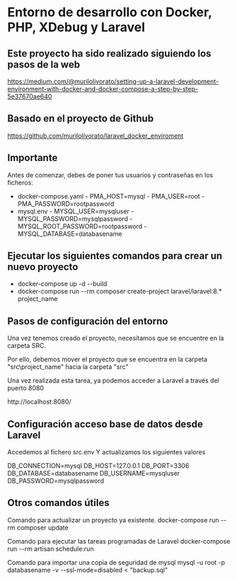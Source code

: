 
# Entorno de desarrollo con Docker, PHP, XDebug y Laravel
## Este proyecto ha sido realizado siguiendo los pasos de la web
https://medium.com/@murilolivorato/setting-up-a-laravel-development-environment-with-docker-and-docker-compose-a-step-by-step-5e37670ae640

## Basado en el proyecto de Github
https://github.com/murilolivorato/laravel_docker_enviroment

## Importante
Antes de comenzar, debes de poner tus usuarios y contraseñas en los ficheros:
- docker-compose.yaml
      - PMA_HOST=mysql
      - PMA_USER=root
      - PMA_PASSWORD=rootpassword
- mysql\.env
      - MYSQL_USER=mysqluser
      - MYSQL_PASSWORD=mysqlpassword
      - MYSQL_ROOT_PASSWORD=rootpassword
      - MYSQL_DATABASE=databasename

## Ejecutar los siguientes comandos para crear un nuevo proyecto
- docker-compose up -d --build
- docker-compose run --rm composer create-project laravel/laravel:8.* project_name

## Pasos de configuración del entorno
Una vez tenemos creado el proyecto, necesitamos que se encuentre en la carpeta SRC.

Por ello, debemos mover el proyecto que se encuentra en la carpeta "src\project_name" hacia la carpeta "src"

Una vez realizada esta tarea, ya podemos acceder a Laravel a través del puerto 8080

http://localhost:8080/

## Configuración acceso base de datos desde Laravel

Accedemos al fichero src\.env 
Y actualizamos los siguientes valores

DB_CONNECTION=mysql
DB_HOST=127.0.0.1
DB_PORT=3306
DB_DATABASE=databasename
DB_USERNAME=mysqluser
DB_PASSWORD=mysqlpassword

## Otros comandos útiles

Comando para actualizar un proyecto ya existente.
docker-compose run --rm composer update

Comando para ejecutar las tareas programadas de Laravel
docker-compose run --rm artisan schedule:run

Comando para importar una copia de seguridad de mysql
mysql -u root -p databasename -v --ssl-mode=disabled < "backup.sql"